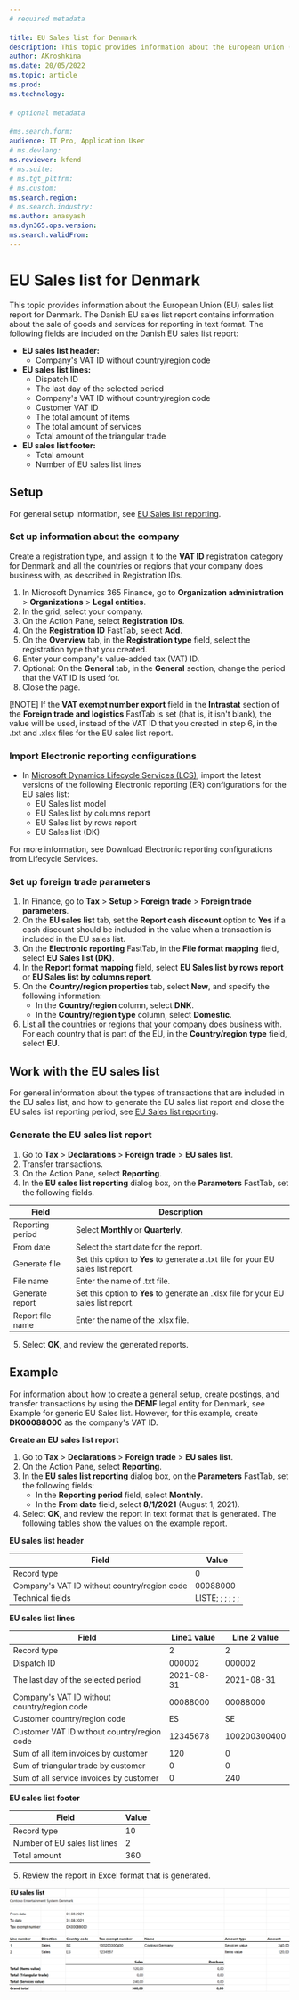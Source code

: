 ```yaml
---
# required metadata

title: EU Sales list for Denmark
description: This topic provides information about the European Union (EU) sales list report for Denmark.
author: AKroshkina
ms.date: 20/05/2022
ms.topic: article
ms.prod: 
ms.technology: 

# optional metadata

#ms.search.form:
audience: IT Pro, Application User
# ms.devlang: 
ms.reviewer: kfend
# ms.suite: 
# ms.tgt_pltfrm: 
# ms.custom: 
ms.search.region: 
# ms.search.industry: 
ms.author: anasyash
ms.dyn365.ops.version: 
ms.search.validFrom: 
---
```


# EU Sales list for Denmark

This topic provides information about the European Union (EU) sales list report for Denmark. The Danish EU sales list report contains information about the sale of goods and services for reporting in text format. The following fields are included on the Danish EU sales list report:

-   **EU sales list header:**
    -   Company's VAT ID without country/region code
-   **EU sales list lines:**
    -   Dispatch ID
    -   The last day of the selected period
    -   Company's VAT ID without country/region code
    -   Customer VAT ID
    -   The total amount of items
    -   The total amount of services
    -   Total amount of the triangular trade
-   **EU sales list footer:**
    -   Total amount
    -   Number of EU sales list lines

## Setup

For general setup information, see [EU Sales list reporting](https://docs.microsoft.com/dynamics365/finance/localizations/emea-eu-sales-list#prerequisites).

### Set up information about the company

Create a registration type, and assign it to the **VAT ID** registration category for Denmark and all the countries or regions that your company does business with, as described in Registration IDs.

1.  In Microsoft Dynamics 365 Finance, go to **Organization administration** \> **Organizations** \> **Legal entities**.
2.  In the grid, select your company.
3.  On the Action Pane, select **Registration IDs**.
4.  On the **Registration ID** FastTab, select **Add**.
5.  On the **Overview** tab, in the **Registration type** field, select the registration type that you created.
6.  Enter your company's value-added tax (VAT) ID.
7.  Optional: On the **General** tab, in the **General** section, change the period that the VAT ID is used for.
8.  Close the page.

[!NOTE] If the **VAT exempt number export** field in the **Intrastat** section of the **Foreign trade and logistics** FastTab is set (that is, it isn't blank), the value will be used, instead of the VAT ID that you created in step 6, in the .txt and .xlsx files for the EU sales list report.

### Import Electronic reporting configurations

-   In [Microsoft Dynamics Lifecycle Services (LCS)](https://lcs.dynamics.com/Logon/Index), import the latest versions of the following Electronic reporting (ER) configurations for the EU sales list:
    -   EU Sales list model
    -   EU Sales list by columns report
    -   EU Sales list by rows report
    -   EU Sales list (DK)

For more information, see Download Electronic reporting configurations from Lifecycle Services.

### Set up foreign trade parameters

1.  In Finance, go to **Tax** \> **Setup** \> **Foreign trade** \> **Foreign trade parameters**.
2.  On the **EU sales list** tab, set the **Report cash discount** option to **Yes** if a cash discount should be included in the value when a transaction is included in the EU sales list.
3.  On the **Electronic reporting** FastTab, in the **File format mapping** field, select **EU Sales list (DK)**.
4.  In the **Report format mapping** field, select **EU Sales list by rows report** or **EU Sales list by columns report**.
5.  On the **Country/region properties** tab, select **New**, and specify the following information:
    -   In the **Country/region** column, select **DNK**.
    -   In the **Country/region type** column, select **Domestic**.
6.  List all the countries or regions that your company does business with. For each country that is part of the EU, in the **Country/region type** field, select **EU**.

## Work with the EU sales list

For general information about the types of transactions that are included in the EU sales list, and how to generate the EU sales list report and close the EU sales list reporting period, see [EU Sales list reporting](https://docs.microsoft.com/dynamics365/finance/localizations/emea-eu-sales-list#working-with-the-esl).

### Generate the EU sales list report

1.  Go to **Tax** \> **Declarations** \> **Foreign trade** \> **EU sales list**.
2.  Transfer transactions.
3.  On the Action Pane, select **Reporting**.
4.  In the **EU sales list reporting** dialog box, on the **Parameters** FastTab, set the following fields.

| Field            | Description                                                                         |
|------------------|-------------------------------------------------------------------------------------|
| Reporting period | Select **Monthly** or **Quarterly**.                                                |
| From date        | Select the start date for the report.                                               |
| Generate file    | Set this option to **Yes** to generate a .txt file for your EU sales list report.   |
| File name        | Enter the name of .txt file.                                                        |
| Generate report  | Set this option to **Yes** to generate an .xlsx file for your EU sales list report. |
| Report file name | Enter the name of the .xlsx file.                                                   |

5.  Select **OK**, and review the generated reports.

## Example

For information about how to create a general setup, create postings, and transfer transactions by using the **DEMF** legal entity for Denmark, see Example for generic EU Sales list. However, for this example, create **DK00088000** as the company's VAT ID.

**Create an EU sales list report**

1.  Go to **Tax** \> **Declarations** \> **Foreign trade** \> **EU sales list**.
2.  On the Action Pane, select **Reporting**.
3.  In the **EU sales list reporting** dialog box, on the **Parameters** FastTab, set the following fields:
    -   In the **Reporting period** field, select **Monthly**.
    -   In the **From date** field, select **8/1/2021** (August 1, 2021).
4.  Select **OK**, and review the report in text format that is generated. The following tables show the values on the example report.

**EU sales list header**

| Field                                        | Value            |
|----------------------------------------------|------------------|
| Record type                                  | 0                |
| Company's VAT ID without country/region code | 00088000         |
| Technical fields                             | LISTE; ; ; ; ; ; |

**EU sales list lines**

| Field                                        | Line1 value | Line 2 value |
|----------------------------------------------|-------------|--------------|
| Record type                                  | 2           | 2            |
| Dispatch ID                                  | 000002      | 000002       |
| The last day of the selected period          | 2021-08-31  | 2021-08-31   |
| Company's VAT ID without country/region code | 00088000    | 00088000     |
| Customer country/region code                 | ES          | SE           |
| Customer VAT ID without country/region code  | 12345678    | 100200300400 |
| Sum of all item invoices by customer         | 120         | 0            |
| Sum of triangular trade by customer          | 0           | 0            |
| Sum of all service invoices by customer      | 0           | 240          |

**EU sales list footer**

| Field                         | Value |
|-------------------------------|-------|
| Record type                   | 10    |
| Number of EU sales list lines | 2     |
| Total amount                  | 360   |

5.  Review the report in Excel format that is generated.

![eusl Denmark](media/EUSL-dnk.png)
